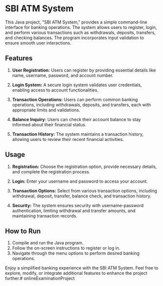 # SBI ATM System

This Java project, "SBI ATM System," provides a simple command-line interface for banking operations. The system allows users to register, login, and perform various transactions such as withdrawals, deposits, transfers, and checking balances. The program incorporates input validation to ensure smooth user interactions.

## Features

1. **User Registration:** Users can register by providing essential details like name, username, password, and account number.

2. **Login System:** A secure login system validates user credentials, enabling access to account functionalities.

3. **Transaction Operations:** Users can perform common banking operations, including withdrawals, deposits, and transfers, each with appropriate limits and validations.

4. **Balance Inquiry:** Users can check their account balance to stay informed about their financial status.

5. **Transaction History:** The system maintains a transaction history, allowing users to review their recent financial activities.

## Usage

1. **Registration:** Choose the registration option, provide necessary details, and complete the registration process.

2. **Login:** Enter your username and password to access your account.

3. **Transaction Options:** Select from various transaction options, including withdrawal, deposit, transfer, balance check, and transaction history.

4. **Security:** The system ensures security with username-password authentication, limiting withdrawal and transfer amounts, and maintaining transaction records.

## How to Run

1. Compile and run the Java program.
2. Follow the on-screen instructions to register or log in.
3. Navigate through the menu options to perform desired banking operations.

Enjoy a simplified banking experience with the SBI ATM System. Feel free to explore, modify, or integrate additional features to enhance the project further.# onlineExaminationProject
